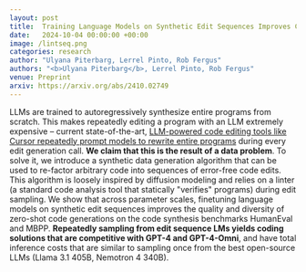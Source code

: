 ```yaml
---
layout: post
title:  Training Language Models on Synthetic Edit Sequences Improves Code Synthesis
date:   2024-10-04 00:00:00 +00:00
image: /lintseq.png
categories: research
author: "Ulyana Piterbarg, Lerrel Pinto, Rob Fergus"
authors: "<b>Ulyana Piterbarg</b>, Lerrel Pinto, Rob Fergus"
venue: Preprint
arxiv: https://arxiv.org/abs/2410.02749
---
```

LLMs are trained to autoregressively synthesize entire programs from scratch. This makes repeatedly editing a program with an LLM extremely expensive – current state-of-the-art, [LLM-powered code editing tools like Cursor repeatedly prompt models to rewrite entire programs](https://web.archive.org/web/20240823050616/https://www.cursor.com/blog/instant-apply) during every edit generation call. **We claim that this is the result of a data problem**. To solve it, we introduce a synthetic data generation algorithm that can be used to re-factor arbitrary code into sequences of error-free code edits. This algorithm is loosely inspired by diffusion modeling and relies on a linter (a standard code analysis tool that statically "verifies" programs) during edit sampling. We show that across parameter scales, finetuning language models on synthetic edit sequences improves the quality and diversity of zero-shot code generations on the code synthesis benchmarks HumanEval and MBPP. **Repeatedly sampling from edit sequence LMs yields coding solutions that are competitive with GPT-4 and GPT-4-Omni**, and have total inference costs that are similar to sampling once from the best open-source LLMs (Llama 3.1 405B, Nemotron 4 340B).
